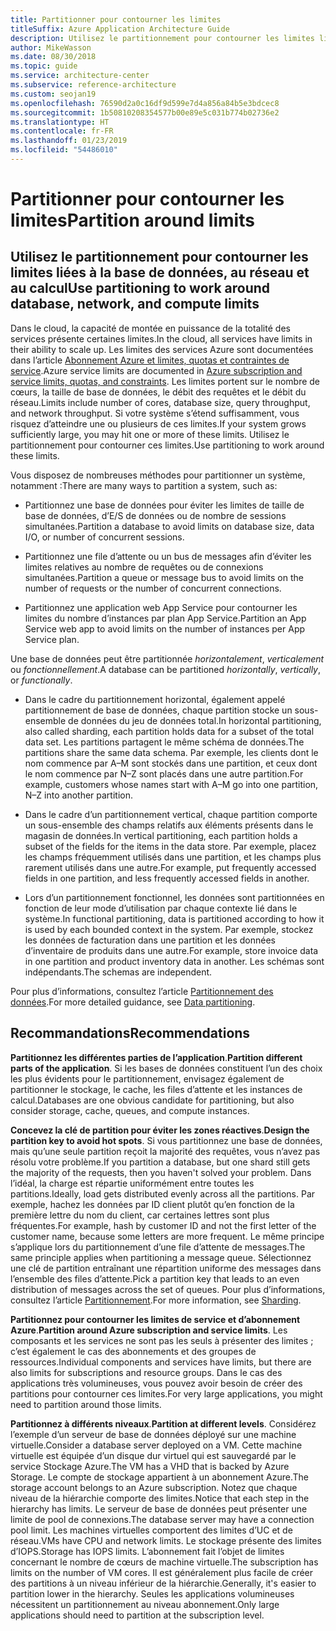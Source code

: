 ```yaml
---
title: Partitionner pour contourner les limites
titleSuffix: Azure Application Architecture Guide
description: Utilisez le partitionnement pour contourner les limites liées à la base de données, au réseau et au calcul.
author: MikeWasson
ms.date: 08/30/2018
ms.topic: guide
ms.service: architecture-center
ms.subservice: reference-architecture
ms.custom: seojan19
ms.openlocfilehash: 76590d2a0c16df9d599e7d4a856a84b5e3bdcec8
ms.sourcegitcommit: 1b50810208354577b00e89e5c031b774b02736e2
ms.translationtype: HT
ms.contentlocale: fr-FR
ms.lasthandoff: 01/23/2019
ms.locfileid: "54486010"
---
```

# <a name="partition-around-limits"></a><span data-ttu-id="8ce9c-103">Partitionner pour contourner les limites</span><span class="sxs-lookup"><span data-stu-id="8ce9c-103">Partition around limits</span></span>

## <a name="use-partitioning-to-work-around-database-network-and-compute-limits"></a><span data-ttu-id="8ce9c-104">Utilisez le partitionnement pour contourner les limites liées à la base de données, au réseau et au calcul</span><span class="sxs-lookup"><span data-stu-id="8ce9c-104">Use partitioning to work around database, network, and compute limits</span></span>

<span data-ttu-id="8ce9c-105">Dans le cloud, la capacité de montée en puissance de la totalité des services présente certaines limites.</span><span class="sxs-lookup"><span data-stu-id="8ce9c-105">In the cloud, all services have limits in their ability to scale up.</span></span> <span data-ttu-id="8ce9c-106">Les limites des services Azure sont documentées dans l’article [Abonnement Azure et limites, quotas et contraintes de service][azure-limits].</span><span class="sxs-lookup"><span data-stu-id="8ce9c-106">Azure service limits are documented in [Azure subscription and service limits, quotas, and constraints][azure-limits].</span></span> <span data-ttu-id="8ce9c-107">Les limites portent sur le nombre de cœurs, la taille de base de données, le débit des requêtes et le débit du réseau.</span><span class="sxs-lookup"><span data-stu-id="8ce9c-107">Limits include number of cores, database size, query throughput, and network throughput.</span></span> <span data-ttu-id="8ce9c-108">Si votre système s’étend suffisamment, vous risquez d’atteindre une ou plusieurs de ces limites.</span><span class="sxs-lookup"><span data-stu-id="8ce9c-108">If your system grows sufficiently large, you may hit one or more of these limits.</span></span> <span data-ttu-id="8ce9c-109">Utilisez le partitionnement pour contourner ces limites.</span><span class="sxs-lookup"><span data-stu-id="8ce9c-109">Use partitioning to work around these limits.</span></span>

<span data-ttu-id="8ce9c-110">Vous disposez de nombreuses méthodes pour partitionner un système, notamment :</span><span class="sxs-lookup"><span data-stu-id="8ce9c-110">There are many ways to partition a system, such as:</span></span>

- <span data-ttu-id="8ce9c-111">Partitionnez une base de données pour éviter les limites de taille de base de données, d’E/S de données ou de nombre de sessions simultanées.</span><span class="sxs-lookup"><span data-stu-id="8ce9c-111">Partition a database to avoid limits on database size, data I/O, or number of concurrent sessions.</span></span>

- <span data-ttu-id="8ce9c-112">Partitionnez une file d’attente ou un bus de messages afin d’éviter les limites relatives au nombre de requêtes ou de connexions simultanées.</span><span class="sxs-lookup"><span data-stu-id="8ce9c-112">Partition a queue or message bus to avoid limits on the number of requests or the number of concurrent connections.</span></span>

- <span data-ttu-id="8ce9c-113">Partitionnez une application web App Service pour contourner les limites du nombre d’instances par plan App Service.</span><span class="sxs-lookup"><span data-stu-id="8ce9c-113">Partition an App Service web app to avoid limits on the number of instances per App Service plan.</span></span>

<span data-ttu-id="8ce9c-114">Une base de données peut être partitionnée *horizontalement*, *verticalement* ou *fonctionnellement*.</span><span class="sxs-lookup"><span data-stu-id="8ce9c-114">A database can be partitioned *horizontally*, *vertically*, or *functionally*.</span></span>

- <span data-ttu-id="8ce9c-115">Dans le cadre du partitionnement horizontal, également appelé partitionnement de base de données, chaque partition stocke un sous-ensemble de données du jeu de données total.</span><span class="sxs-lookup"><span data-stu-id="8ce9c-115">In horizontal partitioning, also called sharding, each partition holds data for a subset of the total data set.</span></span> <span data-ttu-id="8ce9c-116">Les partitions partagent le même schéma de données.</span><span class="sxs-lookup"><span data-stu-id="8ce9c-116">The partitions share the same data schema.</span></span> <span data-ttu-id="8ce9c-117">Par exemple, les clients dont le nom commence par A&ndash;M sont stockés dans une partition, et ceux dont le nom commence par N&ndash;Z sont placés dans une autre partition.</span><span class="sxs-lookup"><span data-stu-id="8ce9c-117">For example, customers whose names start with A&ndash;M go into one partition, N&ndash;Z into another partition.</span></span>

- <span data-ttu-id="8ce9c-118">Dans le cadre d’un partitionnement vertical, chaque partition comporte un sous-ensemble des champs relatifs aux éléments présents dans le magasin de données.</span><span class="sxs-lookup"><span data-stu-id="8ce9c-118">In vertical partitioning, each partition holds a subset of the fields for the items in the data store.</span></span> <span data-ttu-id="8ce9c-119">Par exemple, placez les champs fréquemment utilisés dans une partition, et les champs plus rarement utilisés dans une autre.</span><span class="sxs-lookup"><span data-stu-id="8ce9c-119">For example, put frequently accessed fields in one partition, and less frequently accessed fields in another.</span></span>

- <span data-ttu-id="8ce9c-120">Lors d’un partitionnement fonctionnel, les données sont partitionnées en fonction de leur mode d’utilisation par chaque contexte lié dans le système.</span><span class="sxs-lookup"><span data-stu-id="8ce9c-120">In functional partitioning, data is partitioned according to how it is used by each bounded context in the system.</span></span> <span data-ttu-id="8ce9c-121">Par exemple, stockez les données de facturation dans une partition et les données d’inventaire de produits dans une autre.</span><span class="sxs-lookup"><span data-stu-id="8ce9c-121">For example, store invoice data in one partition and product inventory data in another.</span></span> <span data-ttu-id="8ce9c-122">Les schémas sont indépendants.</span><span class="sxs-lookup"><span data-stu-id="8ce9c-122">The schemas are independent.</span></span>

<span data-ttu-id="8ce9c-123">Pour plus d’informations, consultez l’article [Partitionnement des données][data-partitioning-guidance].</span><span class="sxs-lookup"><span data-stu-id="8ce9c-123">For more detailed guidance, see [Data partitioning][data-partitioning-guidance].</span></span>

## <a name="recommendations"></a><span data-ttu-id="8ce9c-124">Recommandations</span><span class="sxs-lookup"><span data-stu-id="8ce9c-124">Recommendations</span></span>

<span data-ttu-id="8ce9c-125">**Partitionnez les différentes parties de l’application**.</span><span class="sxs-lookup"><span data-stu-id="8ce9c-125">**Partition different parts of the application**.</span></span> <span data-ttu-id="8ce9c-126">Si les bases de données constituent l’un des choix les plus évidents pour le partitionnement, envisagez également de partitionner le stockage, le cache, les files d’attente et les instances de calcul.</span><span class="sxs-lookup"><span data-stu-id="8ce9c-126">Databases are one obvious candidate for partitioning, but also consider storage, cache, queues, and compute instances.</span></span>

<span data-ttu-id="8ce9c-127">**Concevez la clé de partition pour éviter les zones réactives**.</span><span class="sxs-lookup"><span data-stu-id="8ce9c-127">**Design the partition key to avoid hot spots**.</span></span> <span data-ttu-id="8ce9c-128">Si vous partitionnez une base de données, mais qu’une seule partition reçoit la majorité des requêtes, vous n’avez pas résolu votre problème.</span><span class="sxs-lookup"><span data-stu-id="8ce9c-128">If you partition a database, but one shard still gets the majority of the requests, then you haven't solved your problem.</span></span> <span data-ttu-id="8ce9c-129">Dans l’idéal, la charge est répartie uniformément entre toutes les partitions.</span><span class="sxs-lookup"><span data-stu-id="8ce9c-129">Ideally, load gets distributed evenly across all the partitions.</span></span> <span data-ttu-id="8ce9c-130">Par exemple, hachez les données par ID client plutôt qu’en fonction de la première lettre du nom du client, car certaines lettres sont plus fréquentes.</span><span class="sxs-lookup"><span data-stu-id="8ce9c-130">For example, hash by customer ID and not the first letter of the customer name, because some letters are more frequent.</span></span> <span data-ttu-id="8ce9c-131">Le même principe s’applique lors du partitionnement d’une file d’attente de messages.</span><span class="sxs-lookup"><span data-stu-id="8ce9c-131">The same principle applies when partitioning a message queue.</span></span> <span data-ttu-id="8ce9c-132">Sélectionnez une clé de partition entraînant une répartition uniforme des messages dans l’ensemble des files d’attente.</span><span class="sxs-lookup"><span data-stu-id="8ce9c-132">Pick a partition key that leads to an even distribution of messages across the set of queues.</span></span> <span data-ttu-id="8ce9c-133">Pour plus d’informations, consultez l’article [Partitionnement][sharding].</span><span class="sxs-lookup"><span data-stu-id="8ce9c-133">For more information, see [Sharding][sharding].</span></span>

<span data-ttu-id="8ce9c-134">**Partitionnez pour contourner les limites de service et d’abonnement Azure**.</span><span class="sxs-lookup"><span data-stu-id="8ce9c-134">**Partition around Azure subscription and service limits**.</span></span> <span data-ttu-id="8ce9c-135">Les composants et les services ne sont pas les seuls à présenter des limites ; c’est également le cas des abonnements et des groupes de ressources.</span><span class="sxs-lookup"><span data-stu-id="8ce9c-135">Individual components and services have limits, but there are also limits for subscriptions and resource groups.</span></span> <span data-ttu-id="8ce9c-136">Dans le cas des applications très volumineuses, vous pouvez avoir besoin de créer des partitions pour contourner ces limites.</span><span class="sxs-lookup"><span data-stu-id="8ce9c-136">For very large applications, you might need to partition around those limits.</span></span>

<span data-ttu-id="8ce9c-137">**Partitionnez à différents niveaux**.</span><span class="sxs-lookup"><span data-stu-id="8ce9c-137">**Partition at different levels**.</span></span> <span data-ttu-id="8ce9c-138">Considérez l’exemple d’un serveur de base de données déployé sur une machine virtuelle.</span><span class="sxs-lookup"><span data-stu-id="8ce9c-138">Consider a database server deployed on a VM.</span></span> <span data-ttu-id="8ce9c-139">Cette machine virtuelle est équipée d’un disque dur virtuel qui est sauvegardé par le service Stockage Azure.</span><span class="sxs-lookup"><span data-stu-id="8ce9c-139">The VM has a VHD that is backed by Azure Storage.</span></span> <span data-ttu-id="8ce9c-140">Le compte de stockage appartient à un abonnement Azure.</span><span class="sxs-lookup"><span data-stu-id="8ce9c-140">The storage account belongs to an Azure subscription.</span></span> <span data-ttu-id="8ce9c-141">Notez que chaque niveau de la hiérarchie comporte des limites.</span><span class="sxs-lookup"><span data-stu-id="8ce9c-141">Notice that each step in the hierarchy has limits.</span></span> <span data-ttu-id="8ce9c-142">Le serveur de base de données peut présenter une limite de pool de connexions.</span><span class="sxs-lookup"><span data-stu-id="8ce9c-142">The database server may have a connection pool limit.</span></span> <span data-ttu-id="8ce9c-143">Les machines virtuelles comportent des limites d’UC et de réseau.</span><span class="sxs-lookup"><span data-stu-id="8ce9c-143">VMs have CPU and network limits.</span></span> <span data-ttu-id="8ce9c-144">Le stockage présente des limites d’IOPS.</span><span class="sxs-lookup"><span data-stu-id="8ce9c-144">Storage has IOPS limits.</span></span> <span data-ttu-id="8ce9c-145">L’abonnement fait l’objet de limites concernant le nombre de cœurs de machine virtuelle.</span><span class="sxs-lookup"><span data-stu-id="8ce9c-145">The subscription has limits on the number of VM cores.</span></span> <span data-ttu-id="8ce9c-146">Il est généralement plus facile de créer des partitions à un niveau inférieur de la hiérarchie.</span><span class="sxs-lookup"><span data-stu-id="8ce9c-146">Generally, it's easier to partition lower in the hierarchy.</span></span> <span data-ttu-id="8ce9c-147">Seules les applications volumineuses nécessitent un partitionnement au niveau abonnement.</span><span class="sxs-lookup"><span data-stu-id="8ce9c-147">Only large applications should need to partition at the subscription level.</span></span>

<!-- links -->

[azure-limits]: /azure/azure-subscription-service-limits
[data-partitioning-guidance]: ../../best-practices/data-partitioning.md
[sharding]: ../../patterns/sharding.md
